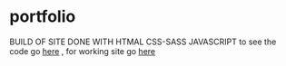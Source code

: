 # portfolio
BUILD OF SITE DONE WITH HTMAL CSS-SASS JAVASCRIPT to see the code go [here](https://github.com/juan007/portfolioCode)
, for working site go [here](https://juan007.github.io/portfolio/)
